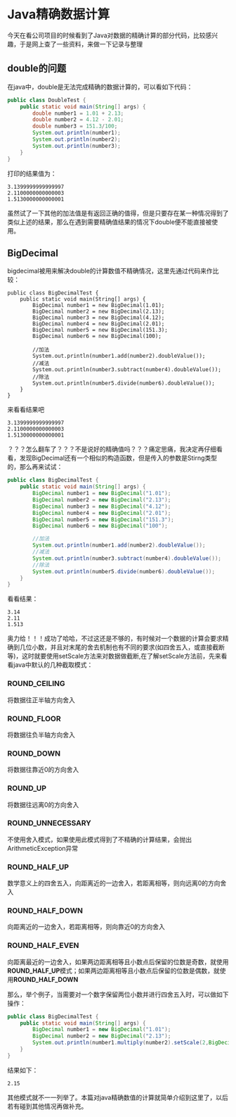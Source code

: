 # Java精确数据计算

今天在看公司项目的时候看到了Java对数据的精确计算的部分代码，比较感兴趣，于是网上查了一些资料，来做一下记录与整理

## double的问题

在java中，double是无法完成精确的数据计算的，可以看如下代码：

```java
public class DoubleTest {
    public static void main(String[] args) {
        double number1 = 1.01 + 2.13;
        double number2 = 4.12 - 2.01;
        double number3 = 151.3/100;
        System.out.println(number1);
        System.out.println(number2);
        System.out.println(number3);
    }
}
```

打印的结果值为：

```
3.1399999999999997
2.1100000000000003
1.5130000000000001
```

虽然试了一下其他的加法值是有返回正确的值得，但是只要存在某一种情况得到了类似上述的结果，那么在遇到需要精确值结果的情况下double便不能直接被使用。

## BigDecimal

bigdecimal被用来解决double的计算数值不精确情况，这里先通过代码来作比较：

```
public class BigDecimalTest {
    public static void main(String[] args) {
        BigDecimal number1 = new BigDecimal(1.01);
        BigDecimal number2 = new BigDecimal(2.13);
        BigDecimal number3 = new BigDecimal(4.12);
        BigDecimal number4 = new BigDecimal(2.01);
        BigDecimal number5 = new BigDecimal(151.3);
        BigDecimal number6 = new BigDecimal(100);

        //加法
        System.out.println(number1.add(number2).doubleValue());
        //减法
        System.out.println(number3.subtract(number4).doubleValue());
        //除法
        System.out.println(number5.divide(number6).doubleValue());
    }
}
```

来看看结果吧

```
3.1399999999999997
2.1100000000000003
1.5130000000000001
```

？？？怎么翻车了？？？不是说好的精确值吗？？？痛定思痛，我决定再仔细看看，发现BigDecimal还有一个相似的构造函数，但是传入的参数是Stirng类型的，那么再来试试：

```java
public class BigDecimalTest {
    public static void main(String[] args) {
        BigDecimal number1 = new BigDecimal("1.01");
        BigDecimal number2 = new BigDecimal("2.13");
        BigDecimal number3 = new BigDecimal("4.12");
        BigDecimal number4 = new BigDecimal("2.01");
        BigDecimal number5 = new BigDecimal("151.3");
        BigDecimal number6 = new BigDecimal("100");

        //加法
        System.out.println(number1.add(number2).doubleValue());
        //减法
        System.out.println(number3.subtract(number4).doubleValue());
        //除法
        System.out.println(number5.divide(number6).doubleValue());
    }
}
```

看看结果：

```
3.14
2.11
1.513
```

奥力给！！！成功了哈哈，不过这还是不够的，有时候对一个数据的计算会要求精确到几位小数，并且对末尾的舍去机制也有不同的要求(如四舍五入，或直接截断等)，这时就要使用setScale方法来对数据做截断,在了解setScale方法前，先来看看java中默认的几种截取模式：

### ROUND_CEILING

将数据往正半轴方向舍入

### ROUND_FLOOR

将数据往负半轴方向舍入

### ROUND_DOWN

将数据往靠近0的方向舍入

### ROUND_UP

将数据往远离0的方向舍入

### ROUND_UNNECESSARY

不使用舍入模式，如果使用此模式得到了不精确的计算结果，会抛出ArithmeticException异常

### ROUND_HALF_UP

数学意义上的四舍五入，向距离近的一边舍入，若距离相等，则向远离0的方向舍入

### ROUND_HALF_DOWN

向距离近的一边舍入，若距离相等，则向靠近0的方向舍入

### ROUND_HALF_EVEN

向距离最近的一边舍入，如果两边距离相等且小数点后保留的位数是奇数，就使用**ROUND_HALF_UP**模式；如果两边距离相等且小数点后保留的位数是偶数，就使用**ROUND_HALF_DOWN**



那么，举个例子，当需要对一个数字保留两位小数并进行四舍五入时，可以做如下操作：

```java
public class BigDecimalTest {
    public static void main(String[] args) {
        BigDecimal number1 = new BigDecimal("1.01");
        BigDecimal number2 = new BigDecimal("2.13");
        System.out.println(number1.multiply(number2).setScale(2,BigDecimal.ROUND_HALF_UP));
    }
}
```

结果如下：

```
2.15
```

其他模式就不一一列举了。本篇对java精确数值的计算就简单介绍到这里了，以后若有碰到其他情况再做补充。